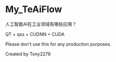 # My_TeAiFlow
人工智能AI在工业领域有哪些应用？

QT + qss + CUDNN + CUDA



Please don't use this for any production purposes.

Created by Tony2278
